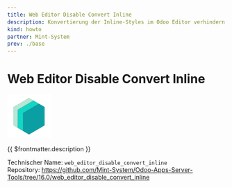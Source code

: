 ```yaml
---
title: Web Editor Disable Convert Inline
description: Konvertierung der Inline-Styles im Odoo Editor verhindern.
kind: howto
partner: Mint-System
prev: ./base
---
```


# Web Editor Disable Convert Inline

![icon_oms_box](attachments/icons_odoo_mint_system.png)

{{ $frontmatter.description }}

Technischer Name: `web_editor_disable_convert_inline`\
Repository: <https://github.com/Mint-System/Odoo-Apps-Server-Tools/tree/16.0/web_editor_disable_convert_inline>
